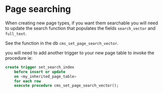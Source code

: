# Page searching

When creating new page types, if you want them searchable you will need to update the search function that
populates the fields `search_vector` and `full_text`.

See the function in the db `cms_set_page_search_vector`.

you will need to add another trigger to your new page table to invoke the procedure ie:

```sql
create trigger set_search_index
    before insert or update
    on <my_inherited_page_table>
    for each row
    execute procedure cms_set_page_search_vector();
```